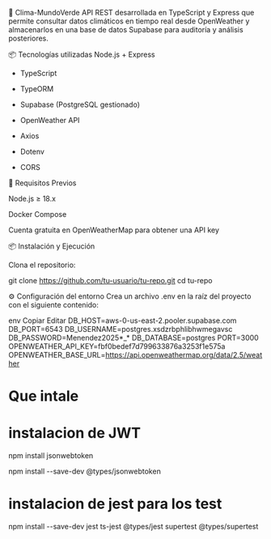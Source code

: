 🌱 Clima-MundoVerde
API REST desarrollada en TypeScript y Express que permite consultar datos climáticos en tiempo real desde OpenWeather y almacenarlos en una base de datos Supabase para auditoría y análisis posteriores.

📦 Tecnologías utilizadas
Node.js + Express

* TypeScript

* TypeORM

* Supabase (PostgreSQL gestionado)

* OpenWeather API

* Axios

* Dotenv

* CORS


🔧 Requisitos Previos

Node.js ≥ 18.x

Docker Compose

Cuenta gratuita en OpenWeatherMap para obtener una API key

📦 Instalación y Ejecución

Clona el repositorio:

git clone https://github.com/tu-usuario/tu-repo.git
cd tu-repo




⚙️ Configuración del entorno
Crea un archivo .env en la raíz del proyecto con el siguiente contenido:

env
Copiar
Editar
DB_HOST=aws-0-us-east-2.pooler.supabase.com
DB_PORT=6543
DB_USERNAME=postgres.xsdzrbphlibhwmegavsc
DB_PASSWORD=Menendez2025*_*
DB_DATABASE=postgres
PORT=3000
OPENWEATHER_API_KEY=fbf0bedef7d799633876a3253f1e575a
OPENWEATHER_BASE_URL=https://api.openweathermap.org/data/2.5/weather




# Que intale
# instalacion de JWT
npm install jsonwebtoken

npm install --save-dev @types/jsonwebtoken

# instalacion de jest para los test
npm install --save-dev jest ts-jest @types/jest supertest @types/supertest

